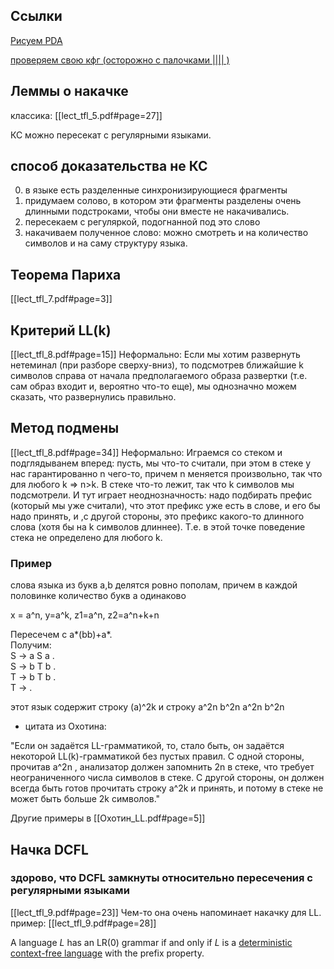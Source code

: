 ## Ссылки
[Рисуем PDA](https://dreampuf.github.io/GraphvizOnline/#digraph%20G%20%7B%0A%20%20%20%20label%20%3D%20%22%D1%8F%D0%B7%D1%8B%D0%BA%20%D1%81%D0%BB%D0%BE%D0%B2%2C%20%D0%B2%D1%85%D0%BE%D0%B6%D0%B4%D0%B5%D0%BD%D0%B8%D0%B9%20aba%20%D0%B8%20bba%20%D1%80%D0%B0%D0%B2%D0%BD%D0%BE%D0%B5%20%D0%BA%D0%BE%D0%BB%D0%B8%D1%87%D0%B5%D1%81%D1%82%D0%B2%D0%BE%0A%20%20%20%20%D0%B2%D1%81%D1%82%D1%80%D0%B5%D1%82%D0%B8%D0%BB%D0%B8%20aba%20-%3E%20%D0%BA%D0%BB%D0%B0%D0%B4%D0%B5%D0%BC%20A%20%D0%BD%D0%B5%20%D1%81%D1%82%D0%B5%D0%BA%0A%20%20%20%20%D0%B2%D1%81%D1%82%D1%80%D0%B5%D1%82%D0%B8%D0%BB%D0%B8%20bba%20-%3E%20%D0%BA%D0%BB%D0%B0%D0%B4%D0%B5%D0%BC%20B%20%D0%BD%D0%B5%20%D1%81%D1%82%D0%B5%D0%BA%0A%20%20%20%20%D0%BA%D0%B2%D0%B0%D0%BD%D1%82%D0%BE%D1%80%20%D0%B2%D1%81%D0%B5%D0%BE%D0%B1%D1%89%D0%BD%D0%BE%D1%81%D1%82%D0%B8%20%D0%BD%D0%B5%20%D0%B8%D1%81%D0%BF%D0%BE%D0%BB%D1%8C%D0%B7%D1%83%D1%8E%2C%20%D1%87%D1%82%D0%BE%D0%B1%D1%8B%20%D0%BD%D0%B5%20%D0%B1%D1%8B%D0%BB%D0%BE%20%D0%BA%D0%BE%D0%BD%D1%84%D0%BB%D0%B8%D0%BA%D1%82%D0%BE%D0%B2%20%D1%81%20eps%20%D0%BF%D0%B5%D1%80%D0%B5%D1%85%D0%BE%D0%B4%D0%B0%D0%BC%D0%B8%22%3B%0A%20%20%20%20%0A%20%20%20%20node%20%5Bshape%20%3D%20doublecircle%5D%3B%200%2C%203%2C%205%20%2C6%2C7%3B%0A%20%20%20%20node%20%5Bshape%20%3D%20oval%5D%3B%0A%20%20%20%20%2F%2F%20nodesep%20%3D%200.4%3B%0A%20%20%20%20%0A%20%20%20%200%20%5Blabel%3D%22start%22%5D%0A%20%20%20%201%20%5Blabel%3D%22%D0%BF%D0%BE%D1%81%D0%BB%D0%B5%D0%B4%D0%BD%D1%8F%D1%8F%20a%22%5D%3B%0A%20%20%20%202%20%5Blabel%3D%22%D0%BF%D0%BE%D1%81%D0%BB%D0%B5%D0%B4%D0%BD%D0%B8%D0%B5%20ab%22%5D%3B%0A%20%20%20%204%20%5Blabel%3D%22%D0%BF%D0%BE%D1%81%D0%BB%D0%B5%D0%B4%D0%BD%D0%B8%D0%B5%20bb%22%5D%3B%0A%20%20%20%20%2F%2F%205%20%5Blabel%3D%22%D0%BF%D0%B5%D1%80%D0%B2%D0%B0%D1%8F%20a%22%5D%3B%0A%20%20%20%20%0A%20%20%20%20%2F%2F%20start%20-%3E%200%20%5Blabel%3D%22eps%2C%20eps%2Fz0%22%5D%3B%0A%20%20%20%20%0A%20%20%20%20%2F%2F%20%D1%81%D1%87%D0%B8%D1%82%D1%8B%D0%B2%D0%B0%D0%B5%D0%BC%20a%2Bb*...%0A%20%20%20%200-%3E5%20%5Blabel%3D%22a%2C%20z0%2Fz0%22%5D%3B%0A%20%20%20%205-%3E5%20%5Blabel%3D%22a%2C%20z0%2Fz0%22%5D%3B%0A%20%20%20%205-%3E6%20%5Blabel%3D%22b%2C%20z0%2Fz0%22%5D%3B%0A%20%20%20%206-%3E1%20%5Blabel%3D%22a%2C%20z0%2FAz0%22%5D%0A%20%20%20%206-%3E7%20%5Blabel%3D%22b%2C%20z0%2Fz0%22%5D%3B%0A%20%20%20%207-%3E7%20%5Blabel%3D%22b%2C%20z0%2Fz0%22%5D%3B%0A%20%20%20%207-%3E1%20%5Blabel%3D%22a%2C%20z0%2FBz0%22%5D%3B%0A%20%20%20%20%2F%2F%206-%3E1%20%5Blabel%3D%22a%2C%20z0%2F%22%5D%0A%20%20%20%20%0A%20%20%20%20%0A%20%20%20%20%2F%2F%20%D1%81%D1%87%D0%B8%D1%82%D1%8B%D0%B2%D0%B0%D0%B5%D0%BC%20bb%2B%0A%20%20%20%200-%3E3%20%5Blabel%3D%22b%2C%20z0%2Fz0%22%5D%3B%0A%20%20%20%203-%3E7%20%5Blabel%3D%22b%2C%20z0%2Fz0%22%5D%3B%0A%20%20%20%20%2F%2F%208-%3E1%20%5Blabel%3D%22b%2C%20z0%2Fz0%22%5D%3B%0A%20%20%20%20%0A%20%20%20%20%0A%20%20%20%20%0A%20%20%20%20%2F%2F%20subgraph%20cluster_1%20%7B%0A%20%20%20%20%20%20%20%201-%3E1%20%5Blabel%3D%22a%2C%20A%2FA%22%5D%3B%0A%20%20%20%20%20%20%20%201-%3E1%20%5Blabel%3D%22a%2C%20B%2FB%22%5D%3B%0A%20%20%20%20%20%20%20%202-%3E1%20%5Blabel%3D%22a%2C%20A%2FAA%22%5D%3B%0A%20%20%20%20%20%20%20%202-%3E1%20%5Blabel%3D%22a%2C%20B%2Feps%22%5D%3B%0A%20%20%20%20%20%20%20%201-%3E2%20%5Blabel%3D%22b%2C%20B%2FB%22%5D%3B%0A%20%20%20%20%20%20%20%201-%3E2%20%5Blabel%3D%22b%2C%20A%2FA%22%5D%3B%20%0A%20%20%20%20%20%20%20%20%2F%2F%20color%3Dblue%3B%0A%20%20%20%20%2F%2F%20%7D%0A%20%20%20%20%2F%2F%20subgraph%20cluster_2%7B%0A%20%20%20%20%20%20%20%20%2F%2F%203-%3E4%20%5Blabel%3D%22b%2C%20z0%2Fz0%22%5D%3B%0A%20%20%20%20%20%20%20%204-%3E4%20%5Blabel%3D%22b%2C%20B%2FB%22%5D%3B%0A%20%20%20%20%20%20%20%204-%3E4%20%5Blabel%3D%22b%2C%20A%2FA%22%5D%3B%0A%20%20%20%20%20%20%20%20%2F%2F%20color%3Dred%3B%0A%20%20%20%20%2F%2F%20%7D%0A%20%20%20%20%0A%20%20%20%204-%3E1%20%5Blabel%3D%22a%2C%20A%2Feps%22%5D%3B%0A%20%20%20%204-%3E1%20%5Blabel%3D%22a%2C%20B%2FBB%22%5D%3B%0A%20%20%20%202-%3E4%20%5Blabel%3D%22b%2C%20A%2FA%22%5D%3B%0A%20%20%20%202-%3E4%20%5Blabel%3D%22b%2C%20B%2FB%22%5D%3B%0A%20%20%20%203-%3E1%20%5Blabel%3D%22a%2C%20z0%2Fz0%22%5D%3B%0A%20%20%20%20%0A%20%20%20%201-%3E5%20%5Blabel%3D%22eps%2C%20z0%2Fz0%22%5D%3B%0A%20%20%20%202-%3E6%20%5Blabel%3D%22eps%2C%20z0%2Fz0%22%5D%3B%0A%20%20%20%204-%3E7%20%5Blabel%3D%22eps%2C%20z0%2Fz0%22%5D%3B%0A%20%20%20%20%2F%2F%202%2C4%20-%3E%20end%20%5Blabel%3D%22eps%2C%20z0%2Fz0%22%5D%3B%0A%2F%2F%20%20%20start%20%5Bshape%3DMdiamond%5D%3B%0A%2F%2F%20%20%20end%20%5Bshape%3DMsquare%5D%3B%0A%7D)

[проверяем свою кфг (осторожно с палочками |||| )](http://mdaines.github.io/grammophone/#/)

## Леммы о накачке 
классика: [[lect_tfl_5.pdf#page=27]]

 КС можно пересекат с регулярными языками.

## способ доказательства не КС
0. в языке есть разделенные синхронизирующиеся фрагменты
1. придумаем солово, в котором эти фрагменты разделены очень длинными подстроками, чтобы они вместе не накачивались.
2. пересекаем с регуляркой, подогнанной под это слово
3. накачиваем полученное слово: можно смотреть и на количество символов и на саму структуру языка.

## Теорема Париха
[[lect_tfl_7.pdf#page=3]]

## Критерий LL(k)
[[lect_tfl_8.pdf#page=15]]
Неформально: Если мы хотим развернуть нетеминал (при разборе сверху-вниз), то подсмотрев ближайшие k символов справа от начала предполагаемого образа развертки (т.е. сам образ входит и, вероятно что-то еще), мы однозначно можем сказать, что развернулись правильно.

## Метод подмены
[[lect_tfl_8.pdf#page=34]]
Неформально: 
Играемся со стеком и подглядыванем вперед:
пусть, мы что-то считали, при этом в стеке у нас гарантированно n чего-то, причем n меняется произвольно, так что для любого k => n>k.
В стеке что-то лежит, так что k символов мы подсмотрели. И тут играет неоднозначность: надо подбирать префис (который мы уже считали), что этот префикс уже есть в слове, и его бы надо принять, и ,с другой стороны, это префикс какого-то длинного слова (хотя бы на k символов длиннее). Т.е. в этой точке поведение стека не определено для любого k.

### Пример
слова языка из букв a,b делятся ровно пополам, причем в каждой половинке количество букв a одинаково   
  
x = a^n, y=a^k, z1=a^n, z2=a^n+k+n

Пересечем с a*(bb)+a*.  
Получим:  
S -> a S a .  
S -> b T b .  
T -> b T b .  
T -> .  

этот язык содержит строку (a)^2k и строку a^2n b^2n a^2n b^2n

+ цитата из Охотина:  

"Если он задаётся LL-грамматикой, то, стало быть, он задаётся некоторой LL(k)-грамматикой без пустых правил. С одной стороны, прочитав a^2n , анализатор должен запомнить 2n в стеке, что требует неограниченного числа символов в стеке. С другой стороны, он должен всегда быть готов прочитать строку a^2k и принять, и потому в стеке не может быть больше 2k символов."

Другие примеры в [[Охотин_LL.pdf#page=5]]

## Начка DCFL

### здорово, что DCFL замкнуты относительно пересечения с регулярными языками

[[lect_tfl_9.pdf#page=23]]
Чем-то она очень напоминает накачку для LL.
пример: [[lect_tfl_9.pdf#page=28]]

A language _L_ has an LR(0) grammar if and only if _L_ is a [deterministic context-free language](https://en.wikipedia.org/wiki/Deterministic_context-free_language "Deterministic context-free language") with the prefix property.